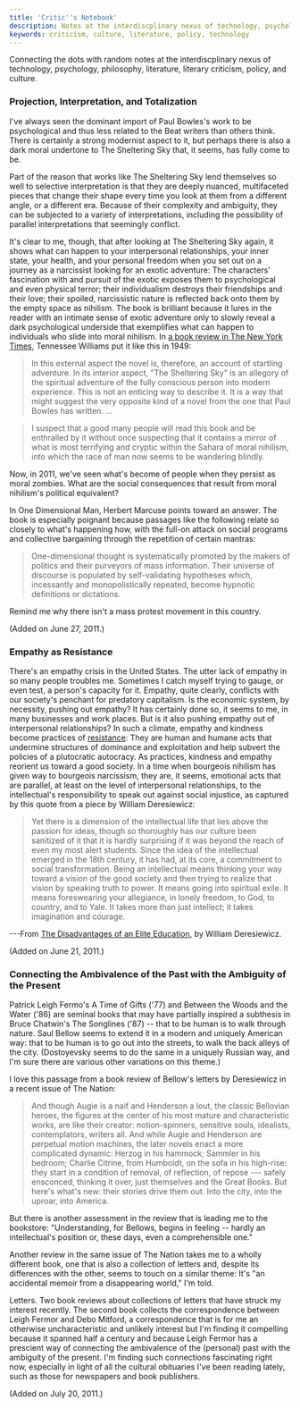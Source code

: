```yaml
---
title: 'Critic''s Notebook'
description: Notes at the interdiscplinary nexus of technology, psychology, philosophy, literature, and literary criticism
keywords: criticism, culture, literature, policy, technology
---
```


<i class="fa fa-random" aria-hidden="true"></i> Connecting the dots with random notes at the interdiscplinary nexus of technology, psychology, philosophy, literature, literary criticism, policy, and culture. 

### Projection, Interpretation, and Totalization

I've always seen the dominant import of Paul Bowles's work to be
psychological and thus less related to the Beat writers than others
think. There is certainly a strong modernist aspect to it, but perhaps
there is also a dark moral undertone to The Sheltering Sky that, it
seems, has fully come to be.

Part of the reason that works like The Sheltering Sky lend themselves so
well to selective interpretation is that they are deeply nuanced,
multifaceted pieces that change their shape every time you look at them
from a different angle, or a different era. Because of their complexity
and ambiguity, they can be subjected to a variety of interpretations,
including the possibility of parallel interpretations that seemingly
conflict.

It's clear to me, though, that after looking at The Sheltering Sky
again, it shows what can happen to your interpersonal relationships,
your inner state, your health, and your personal freedom when you set
out on a journey as a narcissist looking for an exotic adventure: The
characters' fascination with and pursuit of the exotic exposes them to
psychological and even physical terror; their individualism destroys
their friendships and their love; their spoiled, narcissistic nature is
reflected back onto them by the empty space as nihilism. The book is
brilliant because it lures in the reader with an intimate sense of
exotic adventure only to slowly reveal a dark psychological underside
that exemplifies what can happen to individuals who slide into moral
nihilism. In [a book review in The New York
Times](http://www.nytimes.com/books/98/05/17/specials/bowles-sheltering.html),
Tennessee Williams put it like this in 1949:

>In this external aspect the novel is, therefore, an account of startling adventure. In its interior aspect, "The Sheltering Sky" is an allegory of the spiritual adventure of the fully conscious person into modern experience. This is not an enticing way to describe it. It is a way that might suggest the very opposite kind of a novel from the one that Paul Bowles has written. ... 

>I suspect that a good many people will read this book and be enthralled by it without once suspecting that it contains a mirror of what is most terrifying and cryptic within the Sahara of moral nihilism, into which the race of man now seems to be wandering blindly.

Now, in 2011, we've seen what's become of people when they persist as
moral zombies. What are the social consequences that result from moral
nihilism's political equivalent?

In One Dimensional Man, Herbert Marcuse points toward an answer. The
book is especially poignant because passages like the following relate
so closely to what's happening how, with the full-on attack on social
programs and collective bargaining through the repetition of certain
mantras:

>One-dimensional thought is systematically promoted by the makers of politics and their purveyors of mass information. Their universe of discourse is populated by self-validating hypotheses which, incessantly and monopolistically repeated, become hypnotic definitions or dictations. 

Remind me why there isn't a mass protest movement in this country.

(Added on June 27, 2011.)

### Empathy as Resistance

There's an empathy crisis in the United States. The utter lack of empathy in so many people troubles me. Sometimes I catch myself trying to gauge, or even test, a person's capacity for it. Empathy, quite clearly, conflicts with our society's penchant for predatory capitalism. Is the economic system, by necessity, pushing out empathy? It has certainly done so, it seems to me, in many businesses and work places. But is it also pushing empathy out of interpersonal relationships? In such a climate, empathy and kindness become practices of [resistance](http://www.criticism.com/md/kellner.html#section-The-Place-of-Resistance-in-a-Corporate-Media-Culture): They are human and humane acts that undermine structures of dominance and exploitation and help subvert the policies of a plutocratic autocracy. As practices, kindness and empathy reorient us toward a good society. In a time when bourgeois nihilism has given way to bourgeois narcissism, they are, it seems, emotional acts that are parallel, at least on the level of interpersonal relationships, to the intellectual's responsibility to speak out against social injustice, as captured by this quote from a piece by William Deresiewicz: 

>Yet there is a dimension of the intellectual life that lies above the passion for ideas, though so thoroughly has our culture been sanitized of it that it is hardly surprising if it was beyond the reach of even my most alert students. Since the idea of the intellectual emerged in the 18th century, it has had, at its core, a commitment to social transformation. Being an intellectual means thinking your way toward a vision of the good society and then trying to realize that vision by speaking truth to power. It means going into spiritual exile. It means foreswearing your allegiance, in lonely freedom, to God, to country, and to Yale. It takes more than just intellect; it takes imagination and courage. 

---From [The Disadvantages of an Elite
Education](http://www.theamericanscholar.org/the-disadvantages-of-an-elite-education/), by William Deresiewicz.

(Added on June 21, 2011.)

### Connecting the Ambivalence of the Past with the Ambiguity of the Present

Patrick Leigh Fermo's A Time of Gifts ('77) and Between the Woods and
the Water ('86) are seminal books that may have partially inspired a
subthesis in Bruce Chatwin's The Songlines ('87) -- that to be human is
to walk through nature. Saul Bellow seems to extend it in a modern and
uniquely American way: that to be human is to go out into the streets,
to walk the back alleys of the city. (Dostoyevsky seems to do the same
in a uniquely Russian way, and I'm sure there are various other
variations on this theme.)

I love this passage from a book review of Bellow's letters by
Deresiewicz in a recent issue of The Nation:

>And though Augie is a naif and Henderson a lout, the classic Bellovian heroes, the figures at the center of his most mature and characteristic works, are like their creator: notion-spinners, sensitive souls, idealists, contemplators, writers all. And while Augie and Henderson are perpetual motion machines, the later novels enact a more complicated dynamic: Herzog in his hammock; Sammler in his bedroom; Charlie Citrine, from Humboldt, on the sofa in his high-rise: they start in a condition of removal, of reflection, of repose --- safely ensconced, thinking it over, just themselves and the Great Books. But here's what's new: their stories drive them out. Into the city, into the uproar, into America.

But there is another assessment in the review that is leading me to the
bookstore: "Understanding, for Bellows, begins in feeling -- hardly an
intellectual's position or, these days, even a comprehensible one."

Another review in the same issue of The Nation takes me to a wholly
different book, one that is also a collection of letters and, despite
its differences with the other, seems to touch on a similar theme: It's
"an accidental memoir from a disappearing world," I'm told.

Letters. Two book reviews about collections of letters that have struck
my interest recently. The second book collects the correspondence
between Leigh Fermor and Debo Mitford, a correspondence that is for me
an otherwise uncharacteristic and unlikely interest but I'm finding it
compelling because it spanned half a century and because Leigh Fermor
has a prescient way of connecting the ambivalence of the (personal) past
with the ambiguity of the present. I'm finding such connections
fascinating right now, especially in light of all the cultural
obituaries I've been reading lately, such as those for newspapers and
book publishers.

(Added on July 20, 2011.)



